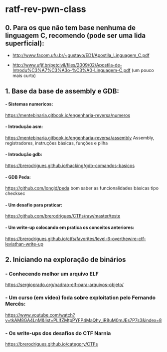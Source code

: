 # ratf-rev-pwn-class

## 0. Para os que não tem base nenhuma de linguagem C, recomendo (pode ser uma lida superficial):
- http://www.facom.ufu.br/~gustavo/ED1/Apostila_Linguagem_C.pdf

- http://www.ufjf.br/petcivil/files/2009/02/Apostila-de-Introdu%C3%A7%C3%A3o-%C3%A0-Linguagem-C.pdf (um pouco mais curto)

## 1. Base da base de assembly e GDB:
 #### - Sistemas numericos: 
 https://mentebinaria.gitbook.io/engenharia-reversa/numeros

 #### - Introdução asm: 
 https://mentebinaria.gitbook.io/engenharia-reversa/assembly Assembly, registradores, instruções básicas, funções e pilha

 #### - Introdução gdb: 
 https://brerodrigues.github.io/hacking/gdb-comandos-basicos
 
 #### - GDB Peda: 
 https://github.com/longld/peda bom saber as funcionalidades básicas tipo checksec
 
 
 #### - Um desafio para praticar: 
 https://github.com/brerodrigues/CTFs/raw/master/teste
 
 #### - Um write-up colocando em pratica os conceitos anteriores: 
 https://brerodrigues.github.io/ctfs/favorites/level-6-overthewire-ctf-leviathan-write-up

## 2. Iniciando na exploração de binários
 ### - Conhecendo melhor um arquivo ELF
 https://sergioprado.org/padrao-elf-para-arquivos-objeto/

 ### - Um curso (em vídeo) foda sobre exploitation pelo Fernando Mercês:
 https://www.youtube.com/watch?v=tkAM8GA4LnM&list=PLIfZMtpPYFP4MaQhy_iR8uM0mJEs7P7s3&index=8

 ### - Os write-ups dos desafios do CTF Narnia
 https://brerodrigues.github.io/category/CTFs
